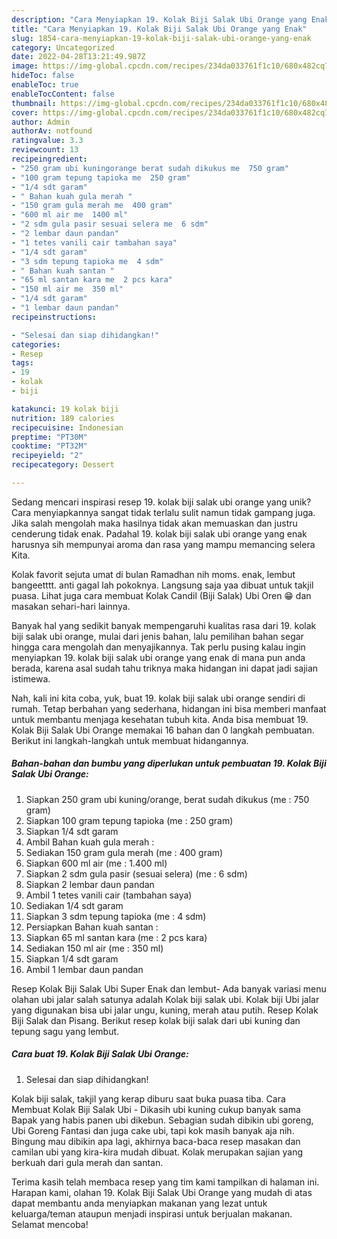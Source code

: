 ```yaml
---
description: "Cara Menyiapkan 19. Kolak Biji Salak Ubi Orange yang Enak"
title: "Cara Menyiapkan 19. Kolak Biji Salak Ubi Orange yang Enak"
slug: 1854-cara-menyiapkan-19-kolak-biji-salak-ubi-orange-yang-enak
category: Uncategorized
date: 2022-04-28T13:21:49.987Z
image: https://img-global.cpcdn.com/recipes/234da033761f1c10/680x482cq70/19-kolak-biji-salak-ubi-orange-foto-resep-utama.jpg
hideToc: false
enableToc: true
enableTocContent: false
thumbnail: https://img-global.cpcdn.com/recipes/234da033761f1c10/680x482cq70/19-kolak-biji-salak-ubi-orange-foto-resep-utama.jpg
cover: https://img-global.cpcdn.com/recipes/234da033761f1c10/680x482cq70/19-kolak-biji-salak-ubi-orange-foto-resep-utama.jpg
author: Admin
authorAv: notfound
ratingvalue: 3.3
reviewcount: 13
recipeingredient:
- "250 gram ubi kuningorange berat sudah dikukus me  750 gram"
- "100 gram tepung tapioka me  250 gram"
- "1/4 sdt garam"
- " Bahan kuah gula merah "
- "150 gram gula merah me  400 gram"
- "600 ml air me  1400 ml"
- "2 sdm gula pasir sesuai selera me  6 sdm"
- "2 lembar daun pandan"
- "1 tetes vanili cair tambahan saya"
- "1/4 sdt garam"
- "3 sdm tepung tapioka me  4 sdm"
- " Bahan kuah santan "
- "65 ml santan kara me  2 pcs kara"
- "150 ml air me  350 ml"
- "1/4 sdt garam"
- "1 lembar daun pandan"
recipeinstructions:

- "Selesai dan siap dihidangkan!"
categories:
- Resep
tags:
- 19
- kolak
- biji

katakunci: 19 kolak biji 
nutrition: 189 calories
recipecuisine: Indonesian
preptime: "PT30M"
cooktime: "PT32M"
recipeyield: "2"
recipecategory: Dessert

---
```





Sedang mencari inspirasi resep 19. kolak biji salak ubi orange yang unik? Cara menyiapkannya sangat tidak terlalu sulit namun tidak gampang juga. Jika salah mengolah maka hasilnya tidak akan memuaskan dan justru cenderung tidak enak. Padahal 19. kolak biji salak ubi orange yang enak harusnya sih mempunyai aroma dan rasa yang mampu memancing selera Kita.





Kolak favorit sejuta umat di bulan Ramadhan nih moms. enak, lembut bangeetttt. anti gagal lah pokoknya. Langsung saja yaa dibuat untuk takjil puasa. Lihat juga cara membuat Kolak Candil (Biji Salak) Ubi Oren 😁 dan masakan sehari-hari lainnya.

Banyak hal yang sedikit banyak mempengaruhi kualitas rasa dari 19. kolak biji salak ubi orange, mulai dari jenis bahan, lalu pemilihan bahan segar hingga cara mengolah dan menyajikannya. Tak perlu pusing kalau ingin menyiapkan 19. kolak biji salak ubi orange yang enak di mana pun anda berada, karena asal sudah tahu triknya maka hidangan ini dapat jadi sajian istimewa.






Nah, kali ini kita coba, yuk, buat 19. kolak biji salak ubi orange sendiri di rumah. Tetap berbahan yang sederhana, hidangan ini bisa memberi manfaat untuk membantu menjaga kesehatan tubuh kita. Anda bisa membuat 19. Kolak Biji Salak Ubi Orange memakai 16 bahan dan 0 langkah pembuatan. Berikut ini langkah-langkah untuk membuat hidangannya.

<!--inarticleads1-->

##### Bahan-bahan dan bumbu yang diperlukan untuk pembuatan 19. Kolak Biji Salak Ubi Orange:

1. Siapkan 250 gram ubi kuning/orange, berat sudah dikukus (me : 750 gram)
1. Siapkan 100 gram tepung tapioka (me : 250 gram)
1. Siapkan 1/4 sdt garam
1. Ambil  Bahan kuah gula merah :
1. Sediakan 150 gram gula merah (me : 400 gram)
1. Siapkan 600 ml air (me : 1.400 ml)
1. Siapkan 2 sdm gula pasir (sesuai selera) (me : 6 sdm)
1. Siapkan 2 lembar daun pandan
1. Ambil 1 tetes vanili cair (tambahan saya)
1. Sediakan 1/4 sdt garam
1. Siapkan 3 sdm tepung tapioka (me : 4 sdm)
1. Persiapkan  Bahan kuah santan :
1. Siapkan 65 ml santan kara (me : 2 pcs kara)
1. Sediakan 150 ml air (me : 350 ml)
1. Siapkan 1/4 sdt garam
1. Ambil 1 lembar daun pandan


Resep Kolak Biji Salak Ubi Super Enak dan lembut- Ada banyak variasi menu olahan ubi jalar salah satunya adalah Kolak biji salak ubi. Kolak biji Ubi jalar yang digunakan bisa ubi jalar ungu, kuning, merah atau putih. Resep Kolak Biji Salak dan Pisang. Berikut resep kolak biji salak dari ubi kuning dan tepung sagu yang lembut. 

<!--inarticleads2-->

##### Cara buat 19. Kolak Biji Salak Ubi Orange:


1. Selesai dan siap dihidangkan!

Kolak biji salak, takjil yang kerap diburu saat buka puasa tiba. Cara Membuat Kolak Biji Salak Ubi - Dikasih ubi kuning cukup banyak sama Bapak yang habis panen ubi dikebun. Sebagian sudah dibikin ubi goreng, Ubi Goreng Fantasi dan juga cake ubi, tapi kok masih banyak aja nih. Bingung mau dibikin apa lagi, akhirnya baca-baca resep masakan dan camilan ubi yang kira-kira mudah dibuat. Kolak merupakan sajian yang berkuah dari gula merah dan santan. 

Terima kasih telah membaca resep yang tim kami tampilkan di halaman ini. Harapan kami, olahan 19. Kolak Biji Salak Ubi Orange yang mudah di atas dapat membantu anda menyiapkan makanan yang lezat untuk keluarga/teman ataupun menjadi inspirasi untuk berjualan makanan. Selamat mencoba!
